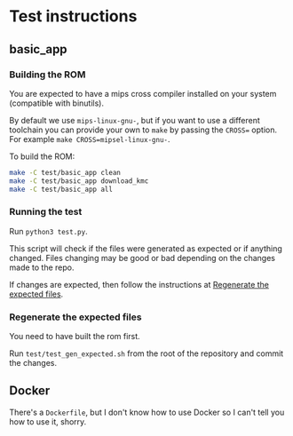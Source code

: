 # Test instructions

## basic_app

### Building the ROM

You are expected to have a mips cross compiler installed on your system
(compatible with binutils).

By default we use `mips-linux-gnu-`, but if you want to use a different
toolchain you can provide your own to `make` by passing the `CROSS=` option.
For example `make CROSS=mipsel-linux-gnu-`.

To build the ROM:

```bash
make -C test/basic_app clean
make -C test/basic_app download_kmc
make -C test/basic_app all
```

### Running the test

Run `python3 test.py`.

This script will check if the files were generated as expected or if anything
changed. Files changing may be good or bad depending on the changes made to the
repo.

If changes are expected, then follow the instructions at
[Regenerate the expected files](#regenerate-the-expected-files).

### Regenerate the expected files

You need to have built the rom first.

Run `test/test_gen_expected.sh` from the root of the repository and commit the
changes.

## Docker

There's a `Dockerfile`, but I don't know how to use Docker so I can't tell you
how to use it, shorry.
